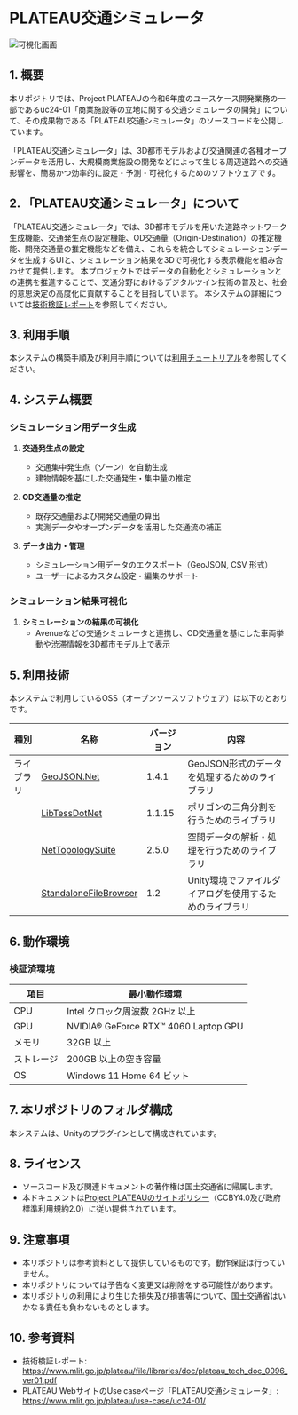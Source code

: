 # PLATEAU交通シミュレータ

![可視化画面](./Documentation~/resources/BasicOperation/Play.png)

## 1. 概要
本リポジトリでは、Project PLATEAUの令和6年度のユースケース開発業務の一部であるuc24-01「商業施設等の立地に関する交通シミュレータの開発」について、その成果物である「PLATEAU交通シミュレータ」のソースコードを公開しています。

「PLATEAU交通シミュレータ」は、3D都市モデルおよび交通関連の各種オープンデータを活用し、大規模商業施設の開発などによって生じる周辺道路への交通影響を、簡易かつ効率的に設定・予測・可視化するためのソフトウェアです。


## 2. 「PLATEAU交通シミュレータ」について
「PLATEAU交通シミュレータ」では、3D都市モデルを用いた道路ネットワーク生成機能、交通発生点の設定機能、OD交通量（Origin-Destination）の推定機能、開発交通量の推定機能などを備え、これらを統合してシミュレーションデータを生成するUIと、シミュレーション結果を3Dで可視化する表示機能を組み合わせて提供します。
本プロジェクトではデータの自動化とシミュレーションとの連携を推進することで、交通分野におけるデジタルツイン技術の普及と、社会的意思決定の高度化に貢献することを目指しています。
本システムの詳細については[技術検証レポート](https://www.mlit.go.jp/plateau/file/libraries/doc/plateau_tech_doc_0096_ver01.pdf)を参照してください。

## 3. 利用手順
本システムの構築手順及び利用手順については[利用チュートリアル](https://project-plateau.github.io/Data-Preparation-Tool-for-TrafficSim/)を参照してください。

## 4. システム概要

### シミュレーション用データ生成

1. **交通発生点の設定**
   - 交通集中発生点（ゾーン）を自動生成
   - 建物情報を基にした交通発生・集中量の推定

1. **OD交通量の推定**
   - 既存交通量および開発交通量の算出
   - 実測データやオープンデータを活用した交通流の補正

1. **データ出力・管理**
   - シミュレーション用データのエクスポート（GeoJSON, CSV 形式）
   - ユーザーによるカスタム設定・編集のサポート

### シミュレーション結果可視化

1. **シミュレーションの結果の可視化**
   - Avenueなどの交通シミュレータと連携し、OD交通量を基にした車両挙動や渋滞情報を3D都市モデル上で表示

## 5. 利用技術

本システムで利用しているOSS（オープンソースソフトウェア）は以下のとおりです。

| 種別        | 名称   | バージョン | 内容 |
|------------|--------|-----------|--------------------------------|
| ライブラリ  | [GeoJSON.Net](https://github.com/GeoJSON-Net/GeoJSON.Net/) | 1.4.1 | GeoJSON形式のデータを処理するためのライブラリ |
|   | [LibTessDotNet](https://github.com/speps/LibTessDotNet/) | 1.1.15 | ポリゴンの三角分割を行うためのライブラリ |
|   | [NetTopologySuite](https://github.com/NetTopologySuite/NetTopologySuite/) | 2.5.0 | 空間データの解析・処理を行うためのライブラリ |
|   | [StandaloneFileBrowser](https://github.com/gkngkc/UnityStandaloneFileBrowser/) | 1.2 | Unity環境でファイルダイアログを使用するためのライブラリ |

## 6. 動作環境 <!-- 動作環境についての仕様を記載ください。 -->

### 検証済環境

| 項目              | 最小動作環境                | 
|------------------|--------------------------| 
| CPU             | Intel クロック周波数 2GHz 以上 | 
| GPU             | NVIDIA® GeForce RTX™ 4060 Laptop GPU|  
| メモリ          | 32GB 以上                  |
| ストレージ      | 200GB 以上の空き容量        |
| OS             | Windows 11 Home 64 ビット |


## 7. 本リポジトリのフォルダ構成
本システムは、Unityのプラグインとして構成されています。

## 8. ライセンス <!-- 変更せず、そのまま使うこと。 -->

- ソースコード及び関連ドキュメントの著作権は国土交通省に帰属します。
- 本ドキュメントは[Project PLATEAUのサイトポリシー](https://www.mlit.go.jp/plateau/site-policy/)（CCBY4.0及び政府標準利用規約2.0）に従い提供されています。

## 9. 注意事項

- 本リポジトリは参考資料として提供しているものです。動作保証は行っていません。
- 本リポジトリについては予告なく変更又は削除をする可能性があります。
- 本リポジトリの利用により生じた損失及び損害等について、国土交通省はいかなる責任も負わないものとします。

## 10. 参考資料
- 技術検証レポート: https://www.mlit.go.jp/plateau/file/libraries/doc/plateau_tech_doc_0096_ver01.pdf
- PLATEAU WebサイトのUse caseページ「PLATEAU交通シミュレータ」: https://www.mlit.go.jp/plateau/use-case/uc24-01/
